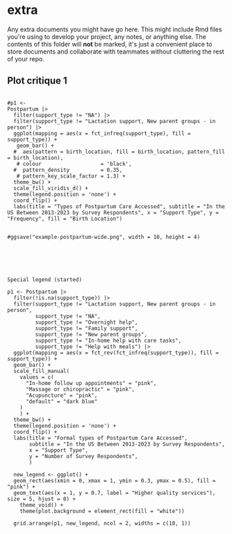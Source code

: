 # extra

Any extra documents you might have go here. This might include Rmd files you're using to develop your project, any notes, or anything else. The contents of this folder will **not** be marked, it's just a convenient place to store documents and collaborate with teammates without cluttering the rest of your repo.


## Plot critique 1

```{r care-type-frequency-bar-chart }

#p1 <- 
Postpartum |>
  filter(support_type != "NA") |>
  filter(support_type != "Lactation support, New parent groups - in person") |>
  ggplot(mapping = aes(x = fct_infreq(support_type), fill = support_type)) +
   geom_bar() +
  #  aes(pattern = birth_location, fill = birth_location, pattern_fill = birth_location),
   # colour                   = 'black', 
  #  pattern_density          = 0.35, 
   # pattern_key_scale_factor = 1.3) +
  theme_bw() +
  scale_fill_viridis_d() + 
  theme(legend.position = 'none') + 
  coord_flip() +
  labs(title = "Types of Postpartum Care Accessed", subtitle = "In the US Between 2013-2023 by Survey Respondents", x = "Support Type", y = "Frequency", fill = "Birth Location") 


#ggsave("example-postpartum-wide.png", width = 10, height = 4)






Special legend (started)

p1 <- Postpartum |>
  filter(!is.na(support_type)) |>
  filter(support_type != "Lactation support, New parent groups - in person",
         support_type != "NA",
         support_type != "Overnight help",
         support_type != "Family support",
         support_type != "New parent groups",
         support_type != "In-home help with care tasks",
         support_type != "Help with meals") |>
  ggplot(mapping = aes(x = fct_rev(fct_infreq(support_type)), fill = support_type)) +
  geom_bar() +
  scale_fill_manual(
    values = c(
      "In-home follow up appointments" = "pink",
      "Massage or chiropractic" = "pink",
      "Acupuncture" = "pink",
      "default" = "dark blue"
    )
    ) +
  theme_bw() +
  theme(legend.position = 'none') + 
  coord_flip() +
  labs(title = "Formal types of Postpartum Care Accessed", 
       subtitle = "In the US Between 2013-2023 by Survey Respondents", 
       x = "Support Type", 
       y = "Number of Survey Respondents",
       ) 

  new_legend <- ggplot() +
  geom_rect(aes(xmin = 0, xmax = 1, ymin = 0.3, ymax = 0.5), fill = "pink") +
  geom_text(aes(x = 1, y = 0.7, label = "Higher quality services"), size = 5, hjust = 0) +
    theme_void() +
    theme(plot.background = element_rect(fill = "white"))
  
  grid.arrange(p1, new_legend, ncol = 2, widths = c(10, 1))
